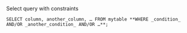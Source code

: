 


Select query with constraints

`SELECT column, another_column, … FROM mytable **WHERE _condition_ AND/OR _another_condition_ AND/OR …**;`
>
<!--stackedit_data:
eyJoaXN0b3J5IjpbLTgwMjM3OTQwMl19
-->